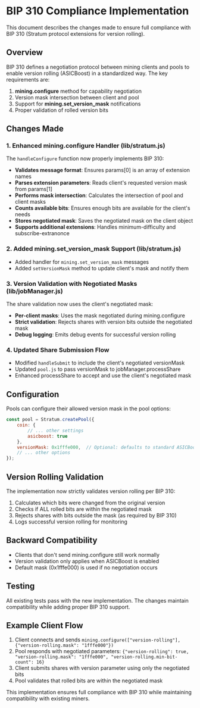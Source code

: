 # BIP 310 Compliance Implementation

This document describes the changes made to ensure full compliance with BIP 310 (Stratum protocol extensions for version rolling).

## Overview

BIP 310 defines a negotiation protocol between mining clients and pools to enable version rolling (ASICBoost) in a standardized way. The key requirements are:

1. **mining.configure** method for capability negotiation
2. Version mask intersection between client and pool
3. Support for **mining.set_version_mask** notifications
4. Proper validation of rolled version bits

## Changes Made

### 1. Enhanced mining.configure Handler (lib/stratum.js)

The `handleConfigure` function now properly implements BIP 310:

- **Validates message format**: Ensures params[0] is an array of extension names
- **Parses extension parameters**: Reads client's requested version mask from params[1]
- **Performs mask intersection**: Calculates the intersection of pool and client masks
- **Counts available bits**: Ensures enough bits are available for the client's needs
- **Stores negotiated mask**: Saves the negotiated mask on the client object
- **Supports additional extensions**: Handles minimum-difficulty and subscribe-extranonce

### 2. Added mining.set_version_mask Support (lib/stratum.js)

- Added handler for `mining.set_version_mask` messages
- Added `setVersionMask` method to update client's mask and notify them

### 3. Version Validation with Negotiated Masks (lib/jobManager.js)

The share validation now uses the client's negotiated mask:

- **Per-client masks**: Uses the mask negotiated during mining.configure
- **Strict validation**: Rejects shares with version bits outside the negotiated mask
- **Debug logging**: Emits debug events for successful version rolling

### 4. Updated Share Submission Flow

- Modified `handleSubmit` to include the client's negotiated versionMask
- Updated `pool.js` to pass versionMask to jobManager.processShare
- Enhanced processShare to accept and use the client's negotiated mask

## Configuration

Pools can configure their allowed version mask in the pool options:

```javascript
const pool = Stratum.createPool({
    coin: {
        // ... other settings
        asicboost: true
    },
    versionMask: 0x1fffe000,  // Optional: defaults to standard ASICBoost mask
    // ... other options
});
```

## Version Rolling Validation

The implementation now strictly validates version rolling per BIP 310:

1. Calculates which bits were changed from the original version
2. Checks if ALL rolled bits are within the negotiated mask
3. Rejects shares with bits outside the mask (as required by BIP 310)
4. Logs successful version rolling for monitoring

## Backward Compatibility

- Clients that don't send mining.configure still work normally
- Version validation only applies when ASICBoost is enabled
- Default mask (0x1fffe000) is used if no negotiation occurs

## Testing

All existing tests pass with the new implementation. The changes maintain compatibility while adding proper BIP 310 support.

## Example Client Flow

1. Client connects and sends `mining.configure(["version-rolling"], {"version-rolling.mask": "1fffe000"})`
2. Pool responds with negotiated parameters: `{"version-rolling": true, "version-rolling.mask": "1fffe000", "version-rolling.min-bit-count": 16}`
3. Client submits shares with version parameter using only the negotiated bits
4. Pool validates that rolled bits are within the negotiated mask

This implementation ensures full compliance with BIP 310 while maintaining compatibility with existing miners.